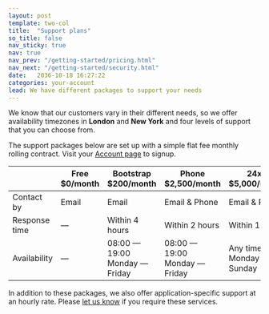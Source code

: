 ```yaml
---
layout: post
template: two-col
title:  "Support plans"
so_title: false
nav_sticky: true
nav: true
nav_prev: "/getting-started/pricing.html"
nav_next: "/getting-started/security.html"
date:   2036-10-18 16:27:22
categories: your-account
lead: We have different packages to support your needs
---
```


We know that our customers vary in their different needs, so we offer availability timezones in <b>London</b> and <b>New York</b> and four levels of support that you can choose from.

The support packages below are set up with a simple flat fee monthly rolling contract. Visit your <a href="https://www.cloud66.com/support" target="_blank">Account page</a> to signup.

<table class='table table-bordered table-striped table-small'>
    <thead>
        <tr>
            <th align="center"></th>
            <th align="center">Free <br/> $0/month</th>
            <th align="center">Bootstrap <br/> $200/month</th>
            <th align="center">Phone <br/> $2,500/month</th>
            <th align="center">24x7 <br/> $5,000/month</th>
        </tr>
    </thead>
    <tbody>
        <tr>
            <td>Contact by</td>
            <td>Email</td>
            <td>Email</td>
            <td>Email & Phone</td>
            <td>Email & Phone</td>
        </tr>
        <tr>
            <td>Response time</td>
            <td>&mdash;</td>
            <td>Within 4 hours</td>
            <td>Within 2 hours</td>
            <td>Within 1 hour</td>
        </tr>
        <tr>
            <td>Availability</td>
            <td>&mdash;</td>
            <td>08:00 &mdash; 19:00 <br/>Monday &mdash; Friday</td>
            <td>08:00 &mdash; 19:00 <br/>Monday &mdash; Friday</td>
            <td>Any time <br/>Monday &mdash; Sunday</td>
        </tr>
    </tbody>
</table>

In addition to these packages, we also offer application-specific support at an hourly rate. Please <a href="mailto:hello@cloud66.com">let us know</a> if you require these services.